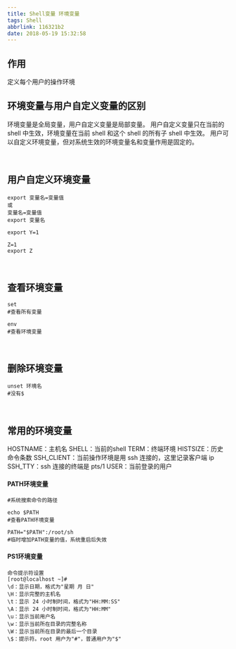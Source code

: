 ```yaml
---
title: Shell变量 环境变量
tags: Shell
abbrlink: 116321b2
date: 2018-05-19 15:32:58
---
```


## 作用
定义每个用户的操作环境

## 环境变量与用户自定义变量的区别
环境变量是全局变量，用户自定义变量是局部变量。
用户自定义变量只在当前的 shell 中生效，环境变量在当前 shell 和这个 shell 的所有子 shell 中生效。
用户可以自定义环境变量，但对系统生效的环境变量名和变量作用是固定的。

<br>

## 用户自定义环境变量
```
export 变量名=变量值
或
变量名=变量值
export 变量名

export Y=1

Z=1
export Z
```

<br>

## 查看环境变量
```
set 
#查看所有变量

env 
#查看环境变量
```
<br>


## 删除环境变量
```
unset 环境名
#没有$
```

<br>

## 常用的环境变量
HOSTNAME：主机名
SHELL：当前的shell
TERM：终端环境
HISTSIZE：历史命令条数
SSH_CLIENT：当前操作环境是用 ssh 连接的，这里记录客户端 ip
SSH_TTY：ssh 连接的终端是 pts/1
USER：当前登录的用户

#### PATH环境变量
```
#系统搜索命令的路径

echo $PATH
#查看PATH环境变量

PATH="$PATH":/root/sh
#临时增加PATH变量的值，系统重启后失效
```


#### PS1环境变量
```
命令提示符设置
[root@localhost ~]#
\d：显示日期，格式为"星期 月 日"
\H：显示完整的主机名
\t：显示 24 小时制时间，格式为"HH:MM:SS"
\A：显示 24 小时制时间，格式为"HH:MM"
\u：显示当前用户名
\w：显示当前所在目录的完整名称
\W：显示当前所在目录的最后一个目录
\$：提示符。root 用户为"#"，普通用户为"$"
```